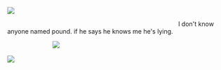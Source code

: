 ![](https://i.postimg.cc/kGYjFvBK/IMG-3816.png)

⠀⠀⠀⠀⠀⠀⠀⠀⠀⠀⠀⠀⠀⠀⠀⠀⠀⠀⠀⠀⠀⠀⠀⠀⠀⠀⠀⠀⠀⠀⠀⠀⠀⠀⠀⠀⠀⠀I don't know anyone named pound. if he says he knows me he's lying.

⠀⠀⠀⠀⠀⠀⠀⠀⠀⠀![](https://i.postimg.cc/Y0bs2HsK/image-2025-01-17-130201726.png)

![](https://i.postimg.cc/bNdVYWBT/IMG-3817.png)

